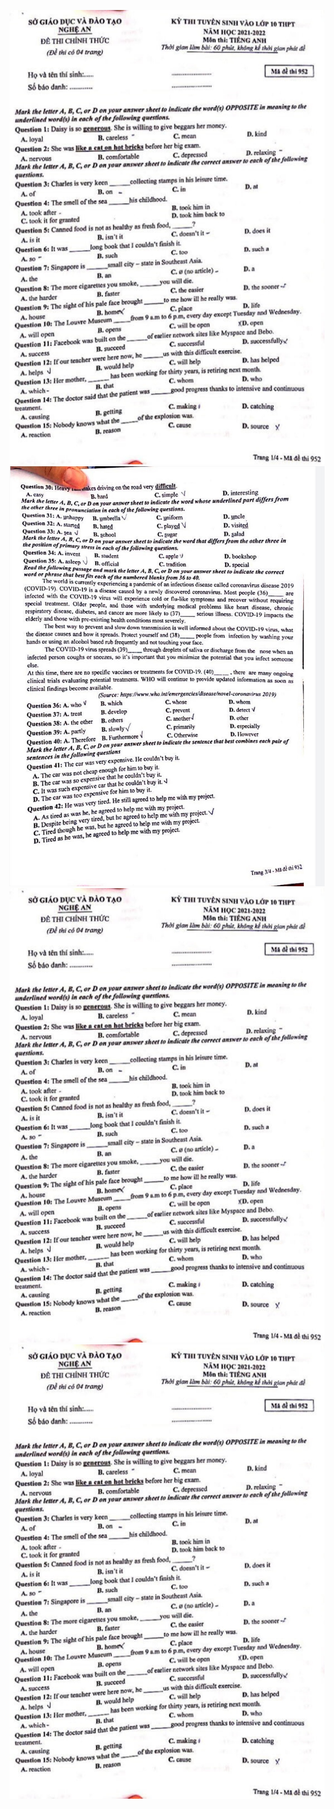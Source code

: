 [![img-bgt-2021-1-1622714915-width566height816.jpg](https://github.com/uploadimagefree/2021/blob/main/img-bgt-2021-1-1622714915-width566height816.jpg?raw=true)](https://github.com/uploadimagefree/2021/blob/main/img-bgt-2021-1-1622714915-width566height816.jpg?raw=true)
[![De-3-06.jpg](https://github.com/uploadimagefree/2021/blob/main/De-3-06.jpg?raw=true)](https://github.com/uploadimagefree/2021/blob/main/De-3-06.jpg?raw=true)
[![img-bgt-2021-1-1622714915-width566height816.jpg](https://github.com/uploadimagefree/2021/blob/main/img-bgt-2021-1-1622714915-width566height816.jpg?raw=true)](https://github.com/uploadimagefree/2021/blob/main/img-bgt-2021-1-1622714915-width566height816.jpg?raw=true)
[![img-bgt-2021-1-1622714915-width566height816.jpg](https://github.com/uploadimagefree/2021/blob/main/img-bgt-2021-1-1622714915-width566height816.jpg?raw=true)](https://github.com/uploadimagefree/2021/blob/main/img-bgt-2021-1-1622714915-width566height816.jpg?raw=true)
